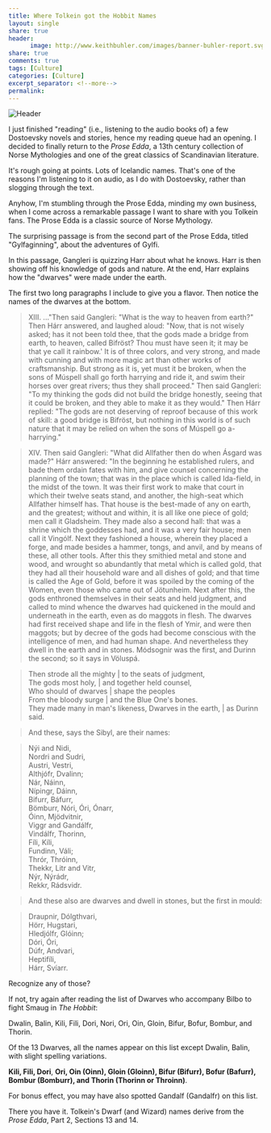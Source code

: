 ```yaml
--- 
title: Where Tolkein got the Hobbit Names
layout: single
share: true
header:
      image: http://www.keithbuhler.com/images/banner-buhler-report.svg
share: true
comments: true
tags: [Culture]
categories: [Culture]
excerpt_separator: <!--more-->
permalink: 
---
```


![Header](http://www.theonering.net/torwp/wp-content/uploads/2014/07/follow-me.jpg)

I just finished "reading" (i.e., listening to the audio books of) a few Dostoevsky novels and stories, hence my reading queue had an opening. I decided to finally return to the *Prose Edda*, a 13th century collection of Norse Mythologies and one of the great classics of Scandinavian literature. 

It's rough going at points. Lots of Icelandic names. That's one of the reasons I'm listening to it on audio, as I do with Dostoevsky, rather than slogging through the text. 

Anyhow, I'm stumbling through the Prose Edda, minding my own business, when I come across a remarkable passage I want to share with you Tolkein fans. The Prose Edda is a classic source of Norse Mythology. 

The surprising passage is from the second part of the Prose Edda, titled "Gylfaginning", about the adventures of Gylfi. 

In this passage, Gangleri is quizzing Harr about what he knows. Harr is then showing off his knowledge of gods and nature. At the end, Harr explains how the "dwarves" were made under the earth.

The first two long paragraphs I include to give you a flavor. Then notice the names of the dwarves at the bottom. 

<!--more-->

>XIII. ..."Then said Gangleri: "What is the way to heaven from earth?" Then Hárr answered, and laughed aloud: "Now, that is not wisely asked; has it not been told thee, that the gods made a bridge from earth, to heaven, called Bifröst? Thou must have seen it; it may be that ye call it rainbow.' It is of three colors, and very strong, and made with cunning and with more magic art than other works of craftsmanship. But strong as it is, yet must it be broken, when the sons of Múspell shall go forth harrying and ride it, and swim their horses over great rivers; thus they shall proceed." Then said Gangleri: "To my thinking the gods did not build the bridge honestly, seeing that it could be broken, and they able to make it as they would." Then Hárr replied: "The gods are not deserving of reproof because of this work of skill: a good bridge is Bifröst, but nothing in this world is of such nature that it may be relied on when the sons of Múspell go a-harrying."

>XIV. Then said Gangleri: "What did Allfather then do when Ásgard was made?" Hárr answered: "In the beginning he established rulers, and bade them ordain fates with him, and give counsel concerning the planning of the town; that was in the place which is called Ida-field, in the midst of the town. It was their first work to make that court in which their twelve seats stand, and another, the high-seat which Allfather himself has. That house is the best-made of any on earth, and the greatest; without and within, it is all like one piece of gold; men call it Gladsheim. They made also a second hall: that was a shrine which the goddesses had, and it was a very fair house; men call it Vingólf. Next they fashioned a house, wherein they placed a forge, and made besides a hammer, tongs, and anvil, and by means of these, all other tools. After this they smithied metal and stone and wood, and wrought so abundantly that metal which is called gold, that they had all their household ware and all dishes of gold; and that time is called the Age of Gold, before it was spoiled by the coming of the Women, even those who came out of Jötunheim. Next after this, the gods enthroned themselves in their seats and held judgment, and called to mind whence the dwarves had quickened in the mould and underneath in the earth, even as do maggots in flesh. The dwarves had first received shape and life in the flesh of Ymir, and were then maggots; but by decree of the gods had become conscious with the intelligence of men, and had human shape. And nevertheless they dwell in the earth and in stones. Módsognir was the first, and Durinn the second; so it says in Völuspá.

>Then strode all the mighty | to the seats of judgment,  
The gods most holy, | and together held counsel,  
Who should of dwarves | shape the peoples  
From the bloody surge | and the Blue One's bones.   
They made many in man's likeness, Dwarves in the earth, | as Durinn said.  

>And these, says the Sibyl, are their names:

>Nýi and Nidi,   
Nordri and Sudri,   
Austri, Vestri,   
Althjófr, Dvalinn;  
Nár, Náinn,   
Nípingr, Dáinn,  
Bifurr, Báfurr,   
Bömburr, Nóri, Óri, Ónarr,    
Óinn, Mjödvitnir,  
Viggr and Gandálfr,   
Vindálfr, Thorinn,  
Fíli, Kíli,   
Fundinn, Váli;  
Thrór, Thróinn,   
Thekkr, Litr and Vitr,  
Nýr, Nýrádr,   
Rekkr, Rádsvidr.  

>And these also are dwarves and dwell in stones, but the first in mould:

>Draupnir, Dólgthvari,  
Hörr, Hugstari,   
Hledjólfr, Glóinn;  
Dóri, Óri,   
Dúfr, Andvari,  
Heptifíli,   
Hárr, Svíarr.  


Recognize any of those? 

If not, try again after reading the list of Dwarves who accompany Bilbo to fight Smaug in *The Hobbit*: 

Dwalin, Balin, Kili, Fili, Dori, Nori, Ori, Oin, Gloin, Bifur, Bofur, Bombur, and Thorin. 

Of the 13 Dwarves, all the names appear on this list except Dwalin, Balin, with slight spelling variations.

**Kili, Fili, Dori**, **Ori, Oin (Oinn), Gloin (Gloinn), Bifur (Bifurr), Bofur (Bafurr), Bombur (Bomburr), and Thorin (Thorinn or Throinn)**.

For bonus effect, you may have also spotted Gandalf (Gandalfr) on this list. 

There you have it. Tolkein's Dwarf (and Wizard) names derive from the *Prose Edda*, Part 2, Sections 13 and 14. 